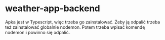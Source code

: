 # weather-app-backend

Apka jest w Typescript, więc trzeba go zainstalować. Żeby ją odpalić trzeba też zainstalować globalnie nodemon. Potem trzeba wpisać komendę nodemon i powinno się odpalić.
